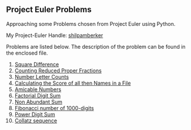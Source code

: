 Project Euler Problems
--------------------------

Approaching some Problems chosen from Project Euler using Python.

My Project-Euler Handle: [shilpamberker](https://projecteuler.net/)

Problems are listed below. The description of the problem can be found in the enclosed file.

1. [Square Difference](SSD.py)
2. [Counting Reduced Proper Fractions](CountFracts.py)
3. [Number Letter Counts](LetCount.py)
4. [Calculating the Score of all then Names in a File](NameScores.py)
5. [Amicable Numbers](AmicNum.py)
6. [Factorial Digit Sum](FactorialSum.py)
7. [Non Abundant Sum](NonAbundantSum.py)
8. [Fibonacci number of 1000-digits](FibNum.py)
9. [Power Digit Sum](PowerDigitSum.py)
10. [Collatz sequence](Collatz.py)

